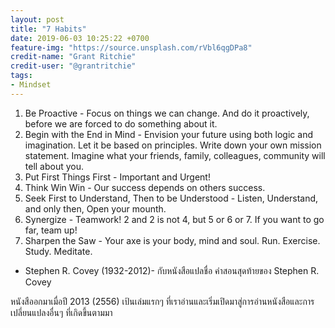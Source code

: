 ```yaml
---
layout: post
title: "7 Habits"
date: 2019-06-03 10:25:22 +0700
feature-img: "https://source.unsplash.com/rVbl6qgDPa8"
credit-name: "Grant Ritchie"
credit-user: "@grantritchie"
tags:
- Mindset
---
```

1. Be Proactive - Focus on things we can change. And do it proactively, before we are forced to do something about it.
2. Begin with the End in Mind - Envision your future using both logic and imagination. Let it be based on principles. Write down your own mission statement. Imagine what your friends, family, colleagues, community will tell about you.
3. Put First Things First - Important and Urgent!
4. Think Win Win - Our success depends on others success.
5. Seek First to Understand, Then to be Understood - Listen, Understand, and only then, Open your mounth.
6. Synergize - Teamwork! 2 and 2 is not 4, but 5 or 6 or 7. If you want to go far, team up!
7. Sharpen the Saw - Your axe is your body, mind and soul. Run. Exercise. Study. Meditate.

<i class="fa fa-child" style="color:plum"></i>

- Stephen R. Covey (1932-2012)- กับหนังสือแปลชื่อ คำสอนสุดท้ายของ Stephen R. Covey

หนังสืออกมาเมื่อปี 2013 (2556) เป้นเล่มแรกๆ ที่เราอ่านและเริ่มเปิดมาสู่การอ่านหนังสือและการเปลี่ยนแปลงอื่นๆ ที่เกิดขึ้นตามมา
